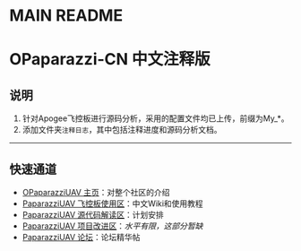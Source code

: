# MAIN README

OPaparazzi-CN 中文注释版
=============

说明
--------------
1. 针对Apogee飞控板进行源码分析，采用的配置文件均已上传，前缀为My_*。
2. 添加文件夹`注释日志`，其中包括注释进度和源码分析文档。

----

快速通道
---------
- [OPaparazziUAV 主页](https://github.com/Dino-China/OPaparazzi-CN/wiki/0.-OPaparazziUAV-%E4%B8%BB%E9%A1%B5)：对整个社区的介绍
- [PaparazziUAV 飞控板使用区](https://github.com/Dino-China/OPaparazzi-CN/wiki/1.-PaparazziUAV-%E9%A3%9E%E6%8E%A7%E6%9D%BF%E4%BD%BF%E7%94%A8%E5%8C%BA)：中文Wiki和使用教程
- [PaparazziUAV 源代码解读区](https://github.com/Dino-China/OPaparazzi-CN/wiki/2.-PaparazziUAV-%E6%BA%90%E4%BB%A3%E7%A0%81%E8%A7%A3%E8%AF%BB%E5%8C%BA)：计划安排
- [PaparazziUAV 项目改进区](PaparazziUAV%20%E9%A1%B9%E7%9B%AE%E6%94%B9%E8%BF%9B%E5%8C%BA)：*水平有限，这部分暂缺*
- [PaparazziUAV 论坛](https://github.com/Dino-China/OPaparazzi-CN/wiki/4.-PaparazziUAV-%E8%AE%BA%E5%9D%9B)：论坛精华帖
